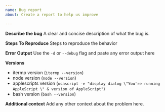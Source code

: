 ```yaml
---
name: Bug report
about: Create a report to help us improve

---
```


**Describe the bug**
A clear and concise description of what the bug is.

**Steps To Reproduce**
Steps to reproduce the behavior

**Error Output**
Use the `-d` or `--debug` flag and paste any error output here

**Versions**
 - itermp version (`itermp --version`)
 - node version (`node --version`)
 - applescripts version (`osascript -e "display dialog \"You're running AppleScript \" & version of AppleScript"`)
 - bash version (`bash --version`)

**Additional context**
Add any other context about the problem here.
